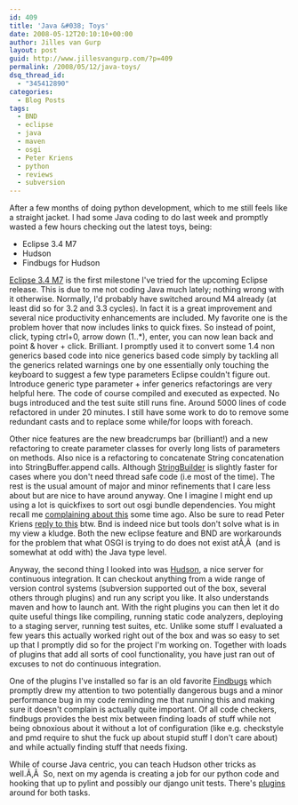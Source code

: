 ```yaml
---
id: 409
title: 'Java &#038; Toys'
date: 2008-05-12T20:10:10+00:00
author: Jilles van Gurp
layout: post
guid: http://www.jillesvangurp.com/?p=409
permalink: /2008/05/12/java-toys/
dsq_thread_id:
  - "345412890"
categories:
  - Blog Posts
tags:
  - BND
  - eclipse
  - java
  - maven
  - osgi
  - Peter Kriens
  - python
  - reviews
  - subversion
---
```

After a few months of doing python development, which to me still feels like a straight jacket. I had some Java coding to do last week and promptly wasted a few hours checking out the latest toys, being:

- Eclipse 3.4 M7
- Hudson
- Findbugs for Hudson

[Eclipse 3.4 M7](http://download.eclipse.org/eclipse/downloads/drops/S-3.4M7-200805020100/eclipse-news-M7.html) is the first milestone I've tried for the upcoming Eclipse release. This is due to me not coding Java much lately; nothing wrong with it otherwise. Normally, I'd probably have switched around M4 already (at least did so for 3.2 and 3.3 cycles). In fact it is a great improvement and several nice productivity enhancements are included. My favorite one is the problem hover that now includes links to quick fixes. So instead of point, click, typing ctrl+0, arrow down (1..*), enter, you can now lean back and point & hover + click. Brilliant. I promptly used it to convert some 1.4 non generics based code into nice generics based code simply by tackling all the generics related warnings one by one essentially only touching the keyboard to suggest a few type parameters Eclipse couldn't figure out. Introduce generic type parameter + infer generics refactorings are very helpful here. The code of course compiled and executed as expected. No bugs introduced and the test suite still runs fine. Around 5000 lines of code refactored in under 20 minutes. I still have some work to do to remove some redundant casts and to replace some while/for loops with foreach.

Other nice features are the new breadcrumps bar (brilliant!) and a new refactoring to create parameter classes for overly long lists of parameters on methods. Also nice is a refactoring to concatenate String concatenation into StringBuffer.append calls. Although [StringBuilder](http://java.sun.com/j2se/1.5.0/docs/api/java/lang/StringBuilder.html) is slightly faster for cases where you don't need thread safe code (i.e most of the time). The rest is the usual amount of major and minor refinements that I care less about but are nice to have around anyway. One I imagine I might end up using a lot is quickfixes to sort out osgi bundle dependencies. You might recall me [complaining about this](https://www.jillesvangurp.com/2007/05/17/osgi-some-criticism/) some time ago. Also be sure to read Peter Kriens [reply to this](http://www.aqute.biz/Blog/2007-05-21) btw. Bnd is indeed nice but tools don't solve what is in my view a kludge. Both the new eclipse feature and BND are workarounds for the problem that what OSGI is trying to do does not exist atÃ‚Â  (and is somewhat at odd with) the Java type level.

Anyway, the second thing I looked into was [Hudson](https://hudson.dev.java.net/), a nice server for continuous integration. It can checkout anything from a wide range of version control systems (subversion supported out of the box, several others through plugins) and run any script you like. It also understands maven and how to launch ant. With the right plugins you can then let it do quite useful things like compiling, running static code analyzers, deploying to a staging server, running test suites, etc. Unlike some stuff I evaluated a few years this actually worked right out of the box and was so easy to set up that I promptly did so for the project I'm working on. Together with loads of plugins that add all sorts of cool functionality, you have just ran out of excuses to not do continuous integration.

One of the plugins I've installed so far is an old favorite [Findbugs](http://findbugs.sourceforge.net/) which promptly drew my attention to two potentially dangerous bugs and a minor performance bug in my code reminding me that running this and making sure it doesn't complain is actually quite important. Of all code checkers, findbugs provides the best mix between finding loads of stuff while not being obnoxious about it without a lot of configuration (like e.g. checkstyle and pmd require to shut the fuck up about stupid stuff I don't care about) and while actually finding stuff that needs fixing.

While of course Java centric, you can teach Hudson other tricks as well.Ã‚Â  So, next on my agenda is creating a job for our python code and hooking that up to pylint and possibly our django unit tests. There's [plugins](http://redsolo.blogspot.com/2007/11/hudson-embraces-python.html) around for both tasks.